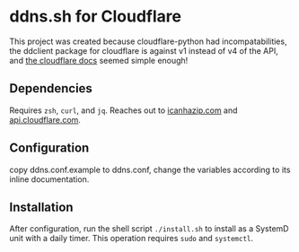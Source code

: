 # ddns.sh for Cloudflare
This project was created because cloudflare-python had incompatabilities, the ddclient package for cloudflare is against v1 instead of v4 of the API, and [the cloudflare docs](https://developers.cloudflare.com/api/operations/dns-records-for-a-zone-update-dns-record) seemed simple enough!

## Dependencies
Requires `zsh`, `curl`, and `jq`. Reaches out to [icanhazip.com](icanhazip.com) and [api.cloudflare.com](api.cloudflare.com).

## Configuration
copy ddns.conf.example to ddns.conf, change the variables according to its inline documentation.

## Installation
After configuration, run the shell script `./install.sh` to install as a SystemD unit with a daily timer. This operation requires `sudo` and `systemctl`.
